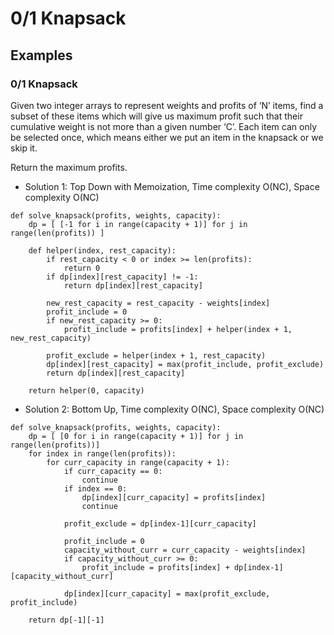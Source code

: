 # 0/1 Knapsack

## Examples
### 0/1 Knapsack
Given two integer arrays to represent weights and profits of ‘N’ items, find a subset of these items which will give us maximum profit such that their cumulative weight is not more than a given number ‘C’. Each item can only be selected once, which means either we put an item in the knapsack or we skip it.

Return the maximum profits.

* Solution 1: Top Down with Memoization, Time complexity O(NC), Space complexity O(NC)
```
def solve_knapsack(profits, weights, capacity):
    dp = [ [-1 for i in range(capacity + 1)] for j in range(len(profits)) ] 
    
    def helper(index, rest_capacity):
        if rest_capacity < 0 or index >= len(profits):
            return 0     
        if dp[index][rest_capacity] != -1:
            return dp[index][rest_capacity]
        
        new_rest_capacity = rest_capacity - weights[index]
        profit_include = 0
        if new_rest_capacity >= 0:
            profit_include = profits[index] + helper(index + 1, new_rest_capacity)
            
        profit_exclude = helper(index + 1, rest_capacity)
        dp[index][rest_capacity] = max(profit_include, profit_exclude)
        return dp[index][rest_capacity]

    return helper(0, capacity)
```

* Solution 2: Bottom Up, Time complexity O(NC), Space complexity O(NC)
```
def solve_knapsack(profits, weights, capacity):
    dp = [ [0 for i in range(capacity + 1)] for j in range(len(profits))]
    for index in range(len(profits)):
        for curr_capacity in range(capacity + 1):
            if curr_capacity == 0:
                continue
            if index == 0:
                dp[index][curr_capacity] = profits[index]
                continue
            
            profit_exclude = dp[index-1][curr_capacity]
            
            profit_include = 0            
            capacity_without_curr = curr_capacity - weights[index]
            if capacity_without_curr >= 0:
                profit_include = profits[index] + dp[index-1][capacity_without_curr]

            dp[index][curr_capacity] = max(profit_exclude, profit_include)
            
    return dp[-1][-1]
```
